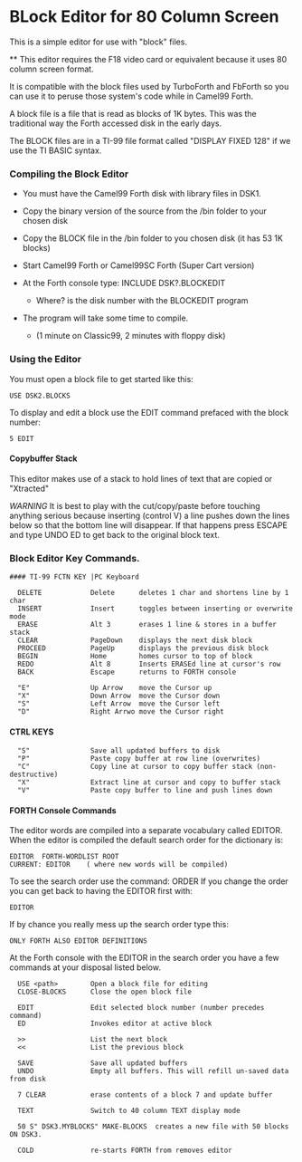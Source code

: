 # BLock Editor for 80 Column Screen

This is a simple editor for use with "block" files.

** This editor requires the F18 video card or equivalent because it uses
   80 column screen format.

It is compatible with the block files used by TurboForth and FbForth so you can use it to peruse those system's code while in Camel99 Forth.

A block file is a file that is read as blocks of 1K bytes.
This was the traditional way the Forth accessed disk in the early days.

The BLOCK files are in a TI-99 file format called "DISPLAY FIXED 128"
if we use the TI BASIC syntax.


### Compiling the Block Editor
- You must have the Camel99 Forth disk with library files in DSK1.
- Copy the binary version of the source from the /bin folder to your chosen disk
- Copy the BLOCK file in the /bin folder to you chosen disk (it has 53 1K blocks)
- Start Camel99 Forth or Camel99SC Forth (Super Cart version)
- At the Forth console type:  INCLUDE DSK?.BLOCKEDIT
    - Where? is the disk number with the BLOCKEDIT program

- The program will take some time to compile.
    - (1 minute on Classic99, 2 minutes with floppy disk)

### Using the Editor

You must open a block file to get started like this:
```
USE DSK2.BLOCKS
```

To display and edit a block use the EDIT command prefaced with the block number:
```
5 EDIT
```

#### Copybuffer Stack
This editor makes use of a stack to hold lines of text that are copied or "Xtracted"

*WARNING*
It is best to play with the cut/copy/paste before touching anything serious because inserting (control V) a line pushes down the lines below so that the bottom line will disappear.
If that happens press ESCAPE and type UNDO ED to get back to the original block text.


### Block Editor Key Commands.
```
#### TI-99 FCTN KEY |PC Keyboard

  DELETE            Delete      deletes 1 char and shortens line by 1 char
  INSERT            Insert      toggles between inserting or overwrite mode
  ERASE             Alt 3       erases 1 line & stores in a buffer stack
  CLEAR             PageDown    displays the next disk block
  PROCEED           PageUp      displays the previous disk block
  BEGIN             Home        homes cursor to top of block
  REDO              Alt 8       Inserts ERASEd line at cursor's row
  BACK              Escape      returns to FORTH console

  "E"               Up Arrow    move the Cursor up
  "X"               Down Arrow  move the Cursor down
  "S"               Left Arrow  move the Cursor left
  "D"               Right Arrwo move the Cursor right
```

#### CTRL KEYS
```
  "S"               Save all updated buffers to disk
  "P"               Paste copy buffer at row line (overwrites)
  "C"               Copy line at cursor to copy buffer stack (non-destructive)
  "X"               Extract line at cursor and copy to buffer stack
  "V"               Paste copy buffer to line and push lines down
```

#### FORTH Console Commands
The editor words are compiled into a separate vocabulary called EDITOR.
When the editor is compiled the default search order for the dictionary is:
```
EDITOR  FORTH-WORDLIST ROOT
CURRENT: EDITOR    ( where new words will be compiled)
```

To see the search order use the command: ORDER
If you change the order you can get back to having the EDITOR first with:
```
EDITOR
```

If by chance you really mess up the search order type this:
```
ONLY FORTH ALSO EDITOR DEFINITIONS
```


At the Forth console with the EDITOR in the search order you have a few
commands at your disposal listed below.

```
  USE <path>        Open a block file for editing
  CLOSE-BLOCKS      Close the open block file

  EDIT              Edit selected block number (number precedes command)
  ED                Invokes editor at active block

  >>                List the next block
  <<                List the previous block

  SAVE              Save all updated buffers
  UNDO              Empty all buffers. This will refill un-saved data from disk

  7 CLEAR           erase contents of a block 7 and update buffer

  TEXT              Switch to 40 column TEXT display mode

  50 S" DSK3.MYBLOCKS" MAKE-BLOCKS  creates a new file with 50 blocks ON DSK3.

  COLD              re-starts FORTH from removes editor
```
